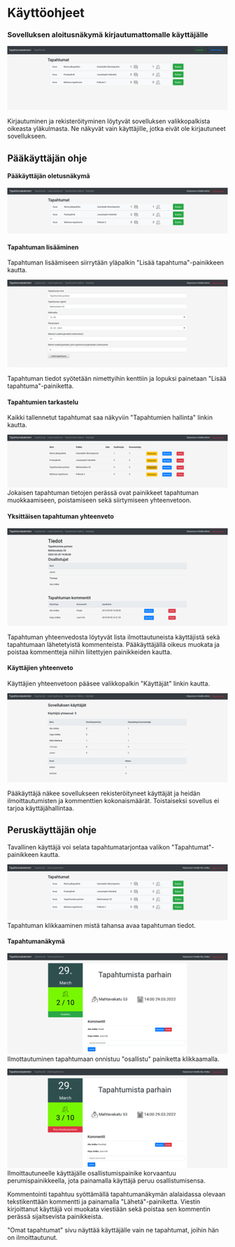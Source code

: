# Käyttöohjeet

### Sovelluksen aloitusnäkymä kirjautumattomalle käyttäjälle
![Sovelluksen aloitussivu](https://github.com/hoffrenm/tapahtumakalenteri/blob/master/dokumentaatio/1-1.png)

Kirjautuminen ja rekisteröityminen löytyvät sovelluksen valikkopalkista oikeasta yläkulmasta. Ne näkyvät vain käyttäjille, 
jotka eivät ole kirjautuneet sovellukseen.

## Pääkäyttäjän ohje

#### Pääkäyttäjän oletusnäkymä
![Pääkäyttäjän näkymä](https://github.com/hoffrenm/tapahtumakalenteri/blob/master/dokumentaatio/1-2.png)

#### Tapahtuman lisääminen
Tapahtuman lisäämiseen siirrytään yläpalkin "Lisää tapahtuma"-painikkeen kautta.

![Tapahtuman lisääminen](https://github.com/hoffrenm/tapahtumakalenteri/blob/master/dokumentaatio/1-4.png)

Tapahtuman tiedot syötetään nimettyihin kenttiin ja lopuksi painetaan "Lisää tapahtuma"-painiketta.

#### Tapahtumien tarkastelu
Kaikki tallennetut tapahtumat saa näkyviin "Tapahtumien hallinta" linkin kautta.

![Tapahtumien koonti](https://github.com/hoffrenm/tapahtumakalenteri/blob/master/dokumentaatio/1-3.png)
Jokaisen tapahtuman tietojen perässä ovat painikkeet tapahtuman muokkaamiseen, poistamiseen sekä siirtymiseen yhteenvetoon.

#### Yksittäisen tapahtuman yhteenveto
![Tapahtuman yhteenveto](https://github.com/hoffrenm/tapahtumakalenteri/blob/master/dokumentaatio/1-5.png)

Tapahtuman yhteenvedosta löytyvät lista ilmottautuneista käyttäjistä sekä tapahtumaan lähetetyistä kommenteista. Pääkäyttäjällä 
oikeus muokata ja poistaa kommentteja niihin liitettyjen painikkeiden kautta.

#### Käyttäjien yhteenveto
Käyttäjien yhteenvetoon pääsee valikkopalkin "Käyttäjät" linkin kautta.

![Käyttäjäyhteenveto](https://github.com/hoffrenm/tapahtumakalenteri/blob/master/dokumentaatio/1-6.png)

Pääkäyttäjä näkee sovellukseen rekisteröityneet käyttäjät ja heidän ilmoittautumisten ja kommenttien kokonaismäärät. Toistaiseksi sovellus ei tarjoa käyttäjähallintaa.

## Peruskäyttäjän ohje
Tavallinen käyttäjä voi selata tapahtumatarjontaa valikon "Tapahtumat"-painikkeen kautta.

![Tapahtumalista](https://github.com/hoffrenm/tapahtumakalenteri/blob/master/dokumentaatio/2-3.png)
Tapahtuman klikkaaminen mistä tahansa avaa tapahtuman tiedot.

#### Tapahtumanäkymä
![Tapahtumanäkymä](https://github.com/hoffrenm/tapahtumakalenteri/blob/master/dokumentaatio/2-1.png)
Ilmottautuminen tapahtumaan onnistuu "osallistu" painiketta klikkaamalla.

![Tapahtumanäkymä2](https://github.com/hoffrenm/tapahtumakalenteri/blob/master/dokumentaatio/2-2.png)
Ilmoittautuneelle käyttäjälle osallistumispainike korvaantuu perumispainikkeella, jota painamalla käyttäjä peruu osallistumisensa. 

Kommentointi tapahtuu syöttämällä tapahtumanäkymän alalaidassa olevaan tekstikenttään kommentti ja painamalla "Lähetä"-painiketta. 
Viestin kirjoittanut käyttäjä voi muokata viestiään sekä poistaa sen kommentin perässä sijaitsevista painikkeista.

"Omat tapahtumat" sivu näyttää käyttäjälle vain ne tapahtumat, joihin hän on ilmoittautunut.
